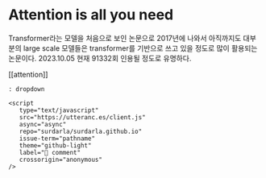 # Attention is all you need

Transformer라는 모델을 처음으로 보인 논문으로 2017년에 나와서 아직까지도 대부분의 large scale 모델들은 transformer를 기반으로 쓰고 있을 정도로 많이 활용되는 논문이다. 2023.10.05 현재 91332회 인용될 정도로 유명하다.

[[attention]]

```{abmonition} something
: dropdown

```

```{raw} html
<script
   type="text/javascript"
   src="https://utteranc.es/client.js"
   async="async"
   repo="surdarla/surdarla.github.io"
   issue-term="pathname"
   theme="github-light"
   label="💬 comment"
   crossorigin="anonymous"
/>
```
